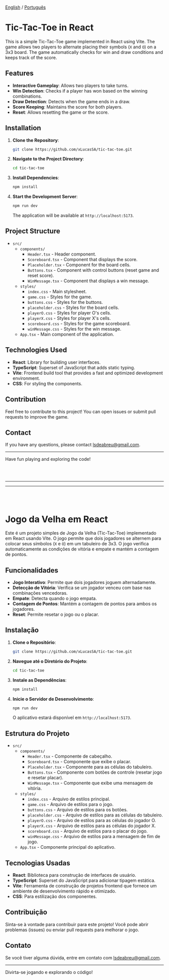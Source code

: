 [English](#tic-tac-toe-in-react) / [Português](#jogo-da-velha-em-react)

# Tic-Tac-Toe in React

This is a simple Tic-Tac-Toe game implemented in React using Vite. The game allows two players to alternate placing their symbols (`X` and `O`) on a 3x3 board. The game automatically checks for win and draw conditions and keeps track of the score.

## Features

- **Interactive Gameplay**: Allows two players to take turns.
- **Win Detection**: Checks if a player has won based on the winning combinations.
- **Draw Detection**: Detects when the game ends in a draw.
- **Score Keeping**: Maintains the score for both players.
- **Reset**: Allows resetting the game or the score.

## Installation

1. **Clone the Repository**:

    ```bash
    git clone https://github.com/xLucasSA/tic-tac-toe.git
    ```

2. **Navigate to the Project Directory**:

    ```bash
    cd tic-tac-toe
    ```

3. **Install Dependencies**:

    ```bash
    npm install
    ```

4. **Start the Development Server**:

    ```bash
    npm run dev
    ```

    The application will be available at `http://localhost:5173`.

## Project Structure

- `src/`
  - `components/`
    - `Header.tsx` - Header component.
    - `Scoreboard.tsx` - Component that displays the score.
    - `Placeholder.tsx` - Component for the board cells.
    - `Buttons.tsx` - Component with control buttons (reset game and reset score).
    - `WinMessage.tsx` - Component that displays a win message.
  - `styles/`
    - `index.css` - Main stylesheet.
    - `game.css` - Styles for the game.
    - `buttons.css` - Styles for the buttons.
    - `placeholder.css` - Styles for the board cells.
    - `playerO.css` - Styles for player O's cells.
    - `playerX.css` - Styles for player X's cells.
    - `scoreboard.css` - Styles for the game scoreboard.
    - `winMessage.css` - Styles for the win message.
  - `App.tsx` - Main component of the application.

## Technologies Used

- **React**: Library for building user interfaces.
- **TypeScript**: Superset of JavaScript that adds static typing.
- **Vite**: Frontend build tool that provides a fast and optimized development environment.
- **CSS**: For styling the components.

## Contribution

Feel free to contribute to this project! You can open issues or submit pull requests to improve the game.

## Contact

If you have any questions, please contact [lsdeabreu@gmail.com](mailto:lsdeabreu@gmail.com).

---

Have fun playing and exploring the code!

<br />
<br />

---

---

<br />
<br />

# Jogo da Velha em React

Este é um projeto simples de Jogo da Velha (Tic-Tac-Toe) implementado em React usando Vite. O jogo permite que dois jogadores se alternem para colocar seus símbolos (`X` e `O`) em um tabuleiro de 3x3. O jogo verifica automaticamente as condições de vitória e empate e mantém a contagem de pontos.

## Funcionalidades

- **Jogo Interativo**: Permite que dois jogadores joguem alternadamente.
- **Detecção de Vitória**: Verifica se um jogador venceu com base nas combinações vencedoras.
- **Empate**: Detecta quando o jogo empata.
- **Contagem de Pontos**: Mantém a contagem de pontos para ambos os jogadores.
- **Reset**: Permite resetar o jogo ou o placar.

## Instalação

1. **Clone o Repositório**:

    ```bash
    git clone https://github.com/xLucasSA/tic-tac-toe.git
    ```

2. **Navegue até o Diretório do Projeto**:

    ```bash
    cd tic-tac-toe
    ```

3. **Instale as Dependências**:

    ```bash
    npm install
    ```

4. **Inicie o Servidor de Desenvolvimento**:

    ```bash
    npm run dev
    ```

    O aplicativo estará disponível em `http://localhost:5173`.

## Estrutura do Projeto

- `src/`
  - `components/`
    - `Header.tsx` - Componente de cabeçalho.
    - `Scoreboard.tsx` - Componente que exibe o placar.
    - `Placeholder.tsx` - Componente para as células do tabuleiro.
    - `Buttons.tsx` - Componente com botões de controle (resetar jogo e resetar placar).
    - `WinMessage.tsx` - Componente que exibe uma mensagem de vitória.
  - `styles/`
    - `index.css` - Arquivo de estilos principal.
    - `game.css` - Arquivo de estilos para o jogo.
    - `buttons.css` - Arquivo de estilos para os botões.
    - `placeholder.css` - Arquivo de estilos para as células do tabuleiro.
    - `playerO.css` - Arquivo de estilos para as células do jogador O.
    - `playerX.css` - Arquivo de estilos para as células do jogador X.
    - `scoreboard.css` - Arquivo de estilos para o placar do jogo.
    - `winMessage.css` - Arquivo de estilos para a mensagem de fim de jogo.
  - `App.tsx` - Componente principal do aplicativo.

## Tecnologias Usadas

- **React**: Biblioteca para construção de interfaces de usuário.
- **TypeScript**: Superset do JavaScript para adicionar tipagem estática.
- **Vite**: Ferramenta de construção de projetos frontend que fornece um ambiente de desenvolvimento rápido e otimizado.
- **CSS**: Para estilização dos componentes.

## Contribuição

Sinta-se à vontade para contribuir para este projeto! Você pode abrir problemas (issues) ou enviar pull requests para melhorar o jogo.

## Contato

Se você tiver alguma dúvida, entre em contato com [lsdeabreu@gmail.com](mailto:lsdeabreu@gmail.com).

---

Divirta-se jogando e explorando o código!
